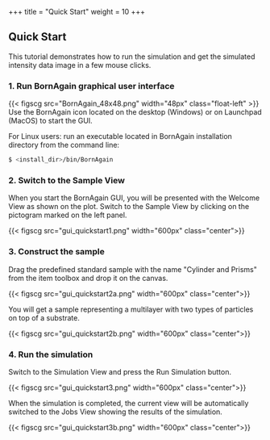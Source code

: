 +++
title = "Quick Start"
weight = 10
+++

## Quick Start

This tutorial demonstrates how to run the simulation and get the simulated intensity data image in a few mouse clicks.

### 1. Run BornAgain graphical user interface
{{< figscg src="BornAgain_48x48.png" width="48px" class="float-left" >}}
Use the BornAgain icon located on the desktop (Windows) or on Launchpad (MacOS) to start the GUI.

For Linux users: run an executable located in BornAgain installation directory from the command line:
```bash
$ <install_dir>/bin/BornAgain
```

### 2. Switch to the Sample View

When you start the BornAgain GUI, you will be presented with the Welcome View as shown on the plot. Switch to the Sample View by clicking on the pictogram marked on the left panel.

{{< figscg src="gui_quickstart1.png" width="600px" class="center">}}

### 3. Construct the sample

Drag the predefined standard sample with the name "Cylinder and Prisms"  from the item toolbox and drop it on the canvas.

{{< figscg src="gui_quickstart2a.png" width="600px" class="center">}}

You will get a sample representing a multilayer with two types of particles on top of a substrate.

{{< figscg src="gui_quickstart2b.png" width="600px" class="center">}}

### 4. Run the simulation

Switch to the Simulation View and press the Run Simulation button.

{{< figscg src="gui_quickstart3.png" width="600px" class="center">}}

When the simulation is completed, the current view will be automatically switched to the Jobs View showing the results of the simulation.

{{< figscg src="gui_quickstart3b.png" width="600px" class="center">}}
